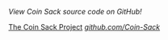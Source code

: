 *View Coin Sack source code on GitHub!*

[The Coin Sack Project](https://github.com/Coin-Sack)
_[github.com/Coin-Sack](https://github.com/Coin-Sack)_